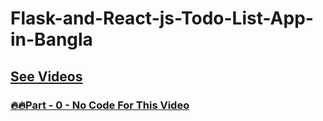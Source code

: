 # Flask-and-React-js-Todo-List-App-in-Bangla


<!-- ### [🔥🔥Part - 0 -  ]() -->

## [See Videos](https://www.youtube.com/playlist?list=PLsC9YeVUTz3-YuHLkA2Kx5TqaPEHioldV)
### [🔥🔥Part - 0 - No Code For This Video ](#)
